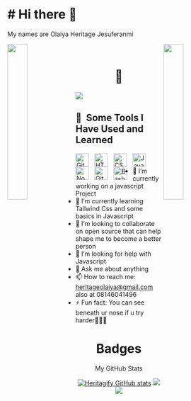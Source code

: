 <h1># Hi there 👋</h1>
My names are Olaiya Heritage Jesuferanmi

<img align="left" src="https://user-images.githubusercontent.com/65187002/144930161-2f783401-8d27-4fdf-a2f7-cc0ba32f1f1f.gif" width="30%" style="display:inline;"><img align="right" src="https://user-images.githubusercontent.com/65187002/144930161-2f783401-8d27-4fdf-a2f7-cc0ba32f1f1f.gif" width="30%" style="display:inline;">
<br>
<h1 align="center">🥇 </h1
<p align="center">
    <img src="https://readme-typing-svg.herokuapp.com/?lines=Yoooooooooooooooo;Welcome+to+my+profile!;Have+a+look+around!&font=Fira%20Code&color=%23D62F79&center=true&width=280&height=50">
<br>

<h2> 🚀 &nbsp;Some Tools I Have Used and Learned</h2>

<img align="left" alt="Git" width="30px" style="padding-right:10px;" src="https://cdn.jsdelivr.net/gh/devicons/devicon/icons/git/git-original.svg" />
<img align="left" alt="HTML" width="30px" style="padding-right:10px;" src="https://cdn.jsdelivr.net/gh/devicons/devicon/icons/html5/html5-plain.svg" />
<img align="left" alt="CSS" width="30px" style="padding-right:10px;" src="https://cdn.jsdelivr.net/gh/devicons/devicon/icons/css3/css3-plain.svg" />
<img align="left" alt="JavaScript" width="30px" style="padding-right:10px;" src="https://cdn.jsdelivr.net/gh/devicons/devicon/icons/javascript/javascript-plain.svg" />
<img align="left" alt="NodeJS" width="30px" style="padding-right:10px;" src="https://cdn.jsdelivr.net/gh/devicons/devicon/icons/nodejs/nodejs-original.svg" />
<img align="left" alt="GitHub" width="30px" style="padding-right:10px;" src="https://cdn.jsdelivr.net/gh/devicons/devicon/icons/github/github-original.svg" />
<img align="left" alt="Bash" width="30px" style="padding-right:10px;" src="https://cdn.jsdelivr.net/gh/devicons/devicon/icons/bash/bash-original.svg" />
<br />

</p>

- 🔭 I’m currently working on a javascript Project
- 🌱 I’m currently learning Tailwind Css and some basics in Javascript
- 👯 I’m looking to collaborate on open source that can help shape me to become a better person
- 🤔 I’m looking for help with Javascript
- 💬 Ask me about anything
- 📫 How to reach me: heritageolaiya@gmail.com also at 08146041496
- ⚡ Fun fact: You can see beneath ur nose if u try harder🤣🤣🤣

#
<h1 align="center">Badges</h1>
<p align="center"> My GitHub Stats</p>

<p align="center">
<a href="http://www.github.com/Heritagify"><img src="https://github-readme-stats.vercel.app/api?username=Heritagify&show_icons=true&hide=&count_private=true&title_color=0891b2&text_color=ffffff&icon_color=0891b2&bg_color=1c1917&hide_border=true&show_icons=true" alt="Heritagify GitHub stats" /></a>
<a href="https://github.com/Heritagify">
    <img src="https://github-stats-alpha.vercel.app/api?username=Heritagify&cc=22272e&tc=37BCF6&ic=fff&bc=0000">
</a>
<a href="http://www.github.com/Heritagify"><img src="https://github-readme-streak-stats.herokuapp.com/?user=Heritagify&stroke=ffffff&background=1c1917&ring=0891b2&fire=0891b2&currStreakNum=ffffff&currStreakLabel=0891b2&sideNums=ffffff&sideLabels=ffffff&dates=ffffff&hide_border=true" /></a>
</p>
